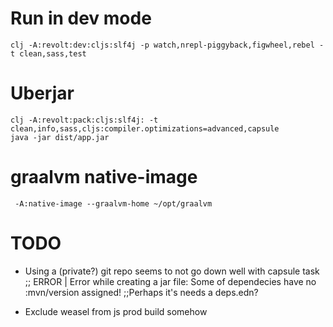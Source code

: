 # Run in dev mode

    clj -A:revolt:dev:cljs:slf4j -p watch,nrepl-piggyback,figwheel,rebel -t clean,sass,test

# Uberjar

    clj -A:revolt:pack:cljs:slf4j: -t clean,info,sass,cljs:compiler.optimizations=advanced,capsule
    java -jar dist/app.jar

# graalvm native-image
     -A:native-image --graalvm-home ~/opt/graalvm


# TODO

- Using a (private?) git repo seems to not go down well with capsule task
;; ERROR | Error while creating a jar file: Some of dependecies have no :mvn/version assigned!
;;Perhaps it's needs a deps.edn?

- Exclude weasel from js prod build somehow
